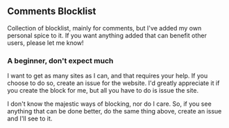 ## Comments Blocklist

Collection of blocklist, mainly for comments, but I've added my own personal spice to it. If you want anything added that can benefit other users, please let me know!

### A beginner, don't expect much
I want to get as many sites as I can, and that requires your help. If you choose to do so, create an issue for the website. I'd greatly appreciate it if you create the block for me, but all you have to do is issue the site.

I don't know the majestic ways of blocking, nor do I care. So, if you see anything that can be done better, do the same thing above, create an issue and I'll see to it.
